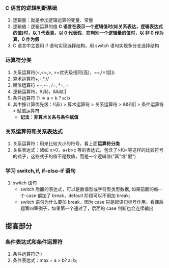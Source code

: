 ### C 语言的逻辑判断基础

1. 逻辑量：就是参加逻辑运算的变量、常量
2. 逻辑值：逻辑运算的值
   **C 语言在表示一个逻辑值时(如关系表达，逻辑表达式的值)时，以 1 代表真，以 0 代表假**，**在判别一个逻辑量的值时，以 非 0 作为真，0 作为假**
3. C 语言中主要用 if 语句实现选择结构，用 switch 语句实现多分支选择结构

### 运算符分类

1. 关系运算符(<,<=,>, >=优先级相同(高)，==,!=(低))
2. 算术运算符+,-,\*,//
3. 赋值运算符 +=,-=, /=, \*=, =
4. 逻辑运算符，!(非)，&&和||
5. 条件运算符 ?: => a > b ? a: b
6. 其中按计算优先级：!(非) > 算术运算符 > 关系运算符 > &&和|| > 条件运算符 > 赋值运算符
   - **记法：非算术关系与条件赋值**

### 关系运算符和关系表达式

1. 关系运算符：用来比较大小的符号，看上面**运算符分类**
2. 关系表达式：诸如 x>0，a+b>c 等的表达式，包含了>和<等这样的比较符号的式子，这些式子的值不是数值，而是一个逻辑值("真"或"假")

### 学习 switch,if, if-else-if 语句

1. switch 语句
   - switch 后面的表达式，可以是数值型或字符型类型数据, 如果前面的每一个 case 都加了 break，default 阶段可以不用加 break;
   - switch 语句为什么要加 break，因为 case 只是起语句标号作用，看课后题第四章例子，如果第一个通过了，后面的 case 判断也会连续输出

## 提高部分

### 条件表达式和条件运算符

1. 条件运算符(?:)
2. 条件表达式：max = a > b? a: b;
